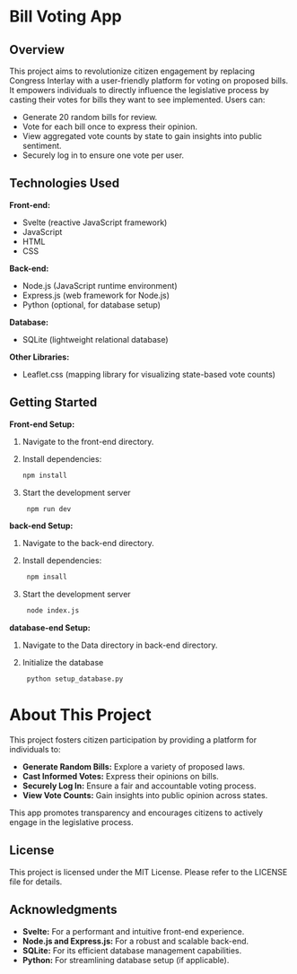 # Bill Voting App

## Overview

This project aims to revolutionize citizen engagement by replacing Congress Interlay with a user-friendly platform for voting on proposed bills. It empowers individuals to directly influence the legislative process by casting their votes for bills they want to see implemented. Users can:

* Generate 20 random bills for review.
* Vote for each bill once to express their opinion.
* View aggregated vote counts by state to gain insights into public sentiment.
* Securely log in to ensure one vote per user.

## Technologies Used

**Front-end:**

* Svelte (reactive JavaScript framework)
* JavaScript
* HTML
* CSS

**Back-end:**

* Node.js (JavaScript runtime environment)
* Express.js (web framework for Node.js)
* Python (optional, for database setup)

**Database:**

* SQLite (lightweight relational database)

**Other Libraries:**

* Leaflet.css (mapping library for visualizing state-based vote counts)

## Getting Started

**Front-end Setup:**

1. Navigate to the front-end directory.
2. Install dependencies:

   ```bash
   npm install

3. Start the development server
   ```bash
    npm run dev


**back-end Setup:**

1. Navigate to the back-end directory.


2. Install dependencies:
   ```bash
    npm insall

3. Start the development server
   ```bash
    node index.js

**database-end Setup:**

1. Navigate to the Data directory in back-end directory.

2. Initialize the database
   ```bash
    python setup_database.py

# About This Project

This project fosters citizen participation by providing a platform for individuals to:

- **Generate Random Bills:** Explore a variety of proposed laws.
- **Cast Informed Votes:** Express their opinions on bills.
- **Securely Log In:** Ensure a fair and accountable voting process.
- **View Vote Counts:** Gain insights into public opinion across states.

This app promotes transparency and encourages citizens to actively engage in the legislative process.

## License

This project is licensed under the MIT License. Please refer to the LICENSE file for details.

## Acknowledgments

- **Svelte:** For a performant and intuitive front-end experience.
- **Node.js and Express.js:** For a robust and scalable back-end.
- **SQLite:** For its efficient database management capabilities.
- **Python:** For streamlining database setup (if applicable).
